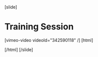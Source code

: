 [slide]
# Training Session

[vimeo-video videoId="342590118" /]
[html]
    <style>  
    .someCustomTrackSection{
     text-decoration: underline;
     color: #ffa000;
    }
  </style>
  <script>
    window.onhashchange = function() { 
      let previouslySelectedElement = document.querySelector(".someCustomTrackSection");
      if (previouslySelectedElement) {
         previouslySelectedElement.className = "";
      }
      let currentUrlId = window.location.hash;
      document.querySelector(`.lesson-navigation-section a.content-link[href="${currentUrlId}"]`).className = "someCustomTrackSection";
    }
  </script>
[/html]
[/slide]
